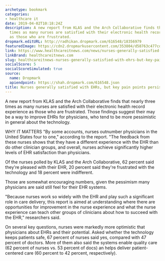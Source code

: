 ```yaml
---
archetype: bookmark
categories:
- healthcare it
date: 2019-04-02T10:18:24Z
description: A new report from KLAS and the Arch Collaborative finds that nearly three
  times as many nurses are satisfied with their electronic health record experience
  as those who are frustrated.
dropmark.editURL: http://radhikan.dropmark.com/616548/18356979
featuredImage: https://cdn2.dropmarkusercontent.com/353804/d58763c477cd4eaae0fb170f6c2441d699967aa2c9cbf65b2a9df250c1c30aa1/thumbnail/Nurse-HITN_0.png?Expires=1557430062&Signature=If7D4aKvEQQB4V7S4qvoinmScEd0QYVMBZuUwvGqAyk7m3lzXF6tmZkeyEq~uk7LNplu8BxYoj588mPIdVUE1uMqe6Uo1T2oiXo97ZQEdvy8Jm-PjixKkMmQ55gfZkLnWAfmf5--0odbBnSuVhDy-L4oYxg8U5kz5vb-BDukvjgQr7DEhL-fvQY4sesFWd1K~PJwOwUgImsMKWk9ji-pwS~KUPtJfHJRhgcSPr07s2-ZGRiJv81eQErN5sTJqVLfQC8vuKRJGT~G4YJ960ILJWfz0be0pwoR0UGt61d48tO~~TTh6I8h0-S3qVLk9wN9liidU5E9aTv-FoW6ECJLSQ__&Key-Pair-Id=APKAITQYWVEN757ZA4KQ
link: https://www.healthcareitnews.com/news/nurses-generally-satisfied-ehrs-key-pain-points-persist
linkBrand: healthcareitnews.com
slug: healthcareitnews-nurses-generally-satisfied-with-ehrs-but-key-pain-points-persist
socialScore: 5
socialScoreSimulated: true
source:
  name: Dropmark
  apiendpoint: https://shah.dropmark.com/616548.json
title: Nurses generally satisfied with EHRs, but key pain points persist
---
```

A new report from KLAS and the Arch Collaborative finds that nearly three times as many nurses are satisfied with their electronic health record experience as those who are frustrated. Those findings suggest their may be a way to improve EHRs for physicians, who tend to be more pessimistic in general about the technology.

WHY IT MATTERS
"By some accounts, nurses outnumber physicians in the United States four to one," according to the report. "The feedback from these nurses shows that they have a different experience with the EHR than do other clinician groups, and overall, nurses achieve significantly higher levels of EHR satisfaction than physicians.

Of the nurses polled by KLAS and the Arch Collaborative, 62 percent said they're pleased with their EHR, 20 percent said they're frustrated with the technology and 18 percent were indifferent.

Those are somewhat encouraging numbers, given the pessimism many physicians are said still feel for their EHR systems.

"Because nurses work so widely with the EHR and play such a significant role in care delivery, this report is aimed at understanding where there are opportunities for improvement in the nurse experience and what the nurse experience can teach other groups of clinicians about how to succeed with the EHR," researchers said.

On several key questions, nurses were markedly more optimistic that physicians about EHRs and their potential. Asked whether the technology keeps patients safe, 67 percent of nurses said yes, compared with 47 percent of doctors. More of them also said the systems enable quality care (62 percent of nurses vs. 53 percent of docs) an helps deliver patient-centered care (60 percent to 42 percent, respectively).

